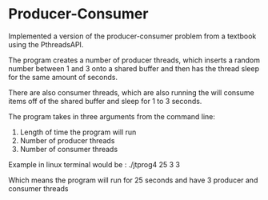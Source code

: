 # Producer-Consumer
Implemented a version of the producer-consumer problem from a textbook using the PthreadsAPI.  

The program creates a number of producer threads, which inserts a random number between 1 and 3 onto a shared buffer and then has the thread sleep for the same amount of seconds. 

There are also consumer threads, which are also running the will consume items off of the shared buffer and sleep for 1 to 3 seconds. 

The program takes in three arguments from the command line:
1. Length of time the program will run
2. Number of producer threads
3. Number of consumer threads

Example in linux terminal would be : ./jtprog4 25 3 3  

Which means the program will run for 25 seconds and have 3 producer and consumer threads
